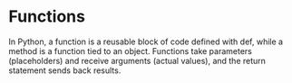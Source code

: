 # Functions
In Python, a function is a reusable block of code defined with def, while a method is a function tied to an object. Functions take parameters (placeholders) and receive arguments (actual values), and the return statement sends back results. 
